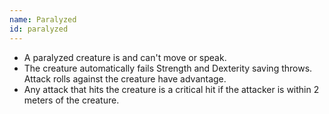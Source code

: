 ```yaml
---
name: Paralyzed
id: paralyzed
---
```

* A paralyzed creature is <condition id="incapacitated"/> and can't move or speak.
* The creature automatically fails Strength and Dexterity saving throws. Attack rolls against the creature have advantage.
* Any attack that hits the creature is a critical hit if the attacker is within 2 meters of the creature.
